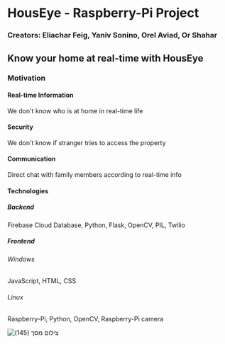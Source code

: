 # HousEye - Raspberry-Pi Project
### Creators: Eliachar Feig, Yaniv Sonino, Orel Aviad, Or Shahar

## Know your home at real-time with HousEye

### Motivation
#### Real-time Information
We don't know who is at home in real-time life
#### Security
We don't know if stranger tries to access the property 
#### Communication
Direct chat with family members according to real-time info


#### Technologies
##### Backend
Firebase Cloud Database, Python, Flask, OpenCV, PIL, Twilio
##### Frontend
###### Windows
JavaScript, HTML, CSS
###### Linux
Raspberry-Pi, Python, OpenCV, Raspberry-Pi camera


![‏‏צילום מסך (145)](https://user-images.githubusercontent.com/92340496/187524062-5399a384-c9a6-4a77-bc10-0e779e975df5.png)


